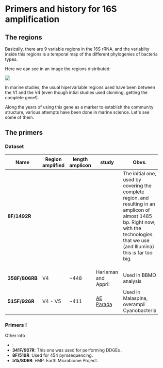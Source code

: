 # Primers and history for 16S amplification

## The regions 

Basically, there are 9 variable regions in the 16S rRNA, and the variablity inside this regions is a temporal map of the different phylogenies of bacteria types. 

Here we can see in an image the regions distributed:

![](https://image.slidesharecdn.com/ampseq-lecture-2013-131113011207-phpapp02/95/amplicon-sequencing-introduction-9-638.jpg?cb=1395905479)

In marine studies, the usual hipervariable regions used have been between the V1 and the V4 (even though intial studies used clonning, getting the complete gene!). 

Along the years of using this gene as a marker to establish the community structure, various attempts have been done in marine science. Let's see some of them. 

## The primers 

### Dataset 
| Name | Region amplified | length amplicon | study | Obvs. |
|-----|-------------------|----------------|--------|-------|
|**8F/1492R**||||The initial one, used by covering the complete region, and resulting in an amplicon of almost 1485 bp. Right now, with the technologies that we use (and Illumina) this is far too big. |
||||||
||||||
||||||
|**358F/806RB**|V4|~448|Herleman and Appril|Used in BBMO analysis|
|**515F/926R**|V4 - V5|~411|[AE Parada](https://www.ncbi.nlm.nih.gov/pubmed/26271760)|Used in Malaspina, overampli Cyanobacteria|


### Primers !



Other info
- : 
- **341F/907R**: This one was used for performing DDGEs . 
- **8F/519R**: Used for 454 pyrosequencing. 
- **515/806R**: EMP. Earth Microbiome Project. 





